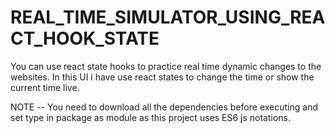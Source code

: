 # REAL_TIME_SIMULATOR_USING_REACT_HOOK_STATE
You can use react state hooks to practice real time dynamic changes to the websites. In this UI i have use react states to change the time or show the current time live.

NOTE -- You need to download all the dependencies before executing and set type in package as module as this project uses ES6 js notations.
